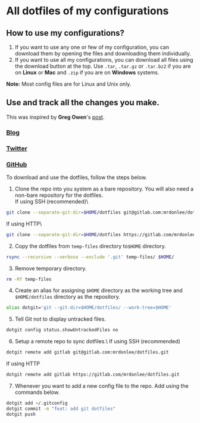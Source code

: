 # All dotfiles of my configurations

## How to use my configurations?

1. If you want to use any one or few of my configuration, you can download them by opening the files and downloading them individually. 
2. If you want to use all my configurations, you can download all files using the download button at the top. Use `.tar`, `.tar.gz` or `.tar.bz2` if you are on **Linux** or **Mac** and `.zip` if you are on **Windows** systems.

**Note:** Most config files are for Linux and Unix only.

## Use and track all the changes you make.

This was inspired by **Greg Owen**'s [post](https://stegosaurusdormant.com/bare-git-repo/).
### <i class="fas fa-globe"></i>[Blog](https://stegosaurusdormant.com/)
### <i class="fab fa-twitter"></i>[Twitter](https://twitter.com/GregoryGOwen)
### <i class="fab fa-github"></i>[GitHub](https://github.com/GregOwen)

To download and use the dotfiles, follow the steps below.

1. Clone the repo into you system as a bare repository. You will also need a non-bare repository for the dotfiles.\
If using SSH (recommended)\
```bash
git clone --separate-git-dir=$HOME/dotfiles git@gitlab.com:mrdonlee/dotfiles.git temp-files
```
If using HTTP\
```bash
git clone --separate-git-dir=$HOME/dotfiles https://gitlab.com/mrdonlee/dotfiles.git temp-files
```
2. Copy the dotfiles from `temp-files` directory to`$HOME` directory.
```bash
rsync --recursive --verbose --exclude '.git' temp-files/ $HOME/
```
3. Remove temporary directory.
```bash
rm -Rf temp-files
```
4. Create an alias for assigning `$HOME` directory as the working tree and `$HOME/dotfiles` directory as the repository.
```bash
alias dotgit='git --git-dir=$HOME/dotfiles/ --work-tree=$HOME'
```
5. Tell Git not to display untracked files.
```bash
dotgit config status.showUntrackedFiles no
```
6. Setup a remote repo to sync dotfiles.\\
If using SSH (recommended)
```bash
dotgit remote add gitlab git@gitlab.com:mrdonlee/dotfiles.git
```
If using HTTP
```bash
dotgit remote add gitlab https://gitlab.com/mrdonlee/dotfiles.git
```
7. Whenever you want to add a new config file to the repo. Add using the commands below.
```bash
dotgit add ~/.gitconfig
dotgit commit -m "feat: add git dotfiles"
dotgit push
```
